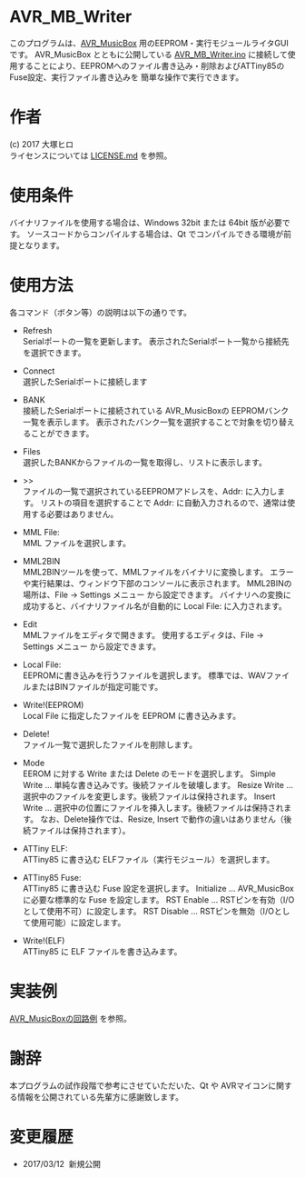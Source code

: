 # AVR_MB_Writer
このプログラムは、[AVR_MusicBox](https://github.com/hiro-otsuka/AVR_MusicBox/) 用のEEPROM・実行モジュールライタGUIです。
AVR_MusicBox とともに公開している [AVR_MB_Writer.ino](https://github.com/hiro-otsuka/AVR_MusicBox/blob/master/tools/AVR_MB_Writer.ino)
に接続して使用することにより、EEPROMへのファイル書き込み・削除およびATTiny85のFuse設定、実行ファイル書き込みを
簡単な操作で実行できます。

# 作者
(c) 2017 大塚ヒロ <otsuk atmark purple.plala.or.jp>  
ライセンスについては [LICENSE.md](/license.md) を参照。

# 使用条件
バイナリファイルを使用する場合は、Windows 32bit または 64bit 版が必要です。
ソースコードからコンパイルする場合は、Qt でコンパイルできる環境が前提となります。

# 使用方法
各コマンド（ボタン等）の説明は以下の通りです。

* Refresh  
 Serialポートの一覧を更新します。
 表示されたSerialポート一覧から接続先を選択できます。

* Connect  
 選択したSerialポートに接続します

* BANK  
 接続したSerialポートに接続されている AVR_MusicBoxの EEPROMバンク一覧を表示します。
 表示されたバンク一覧を選択することで対象を切り替えることができます。

* Files  
 選択したBANKからファイルの一覧を取得し、リストに表示します。

* \>\>  
 ファイルの一覧で選択されているEEPROMアドレスを、Addr: に入力します。
 リストの項目を選択することで Addr: に自動入力されるので、通常は使用する必要はありません。

* MML File:  
 MML ファイルを選択します。

* MML2BIN  
 MML2BINツールを使って、MMLファイルをバイナリに変換します。
 エラーや実行結果は、ウィンドウ下部のコンソールに表示されます。
 MML2BINの場所は、File -> Settings メニュー から設定できます。
 バイナリへの変換に成功すると、バイナリファイル名が自動的に Local File: に入力されます。

* Edit  
 MMLファイルをエディタで開きます。
 使用するエディタは、File -> Settings メニュー から設定できます。

* Local File:  
 EEPROMに書き込みを行うファイルを選択します。
 標準では、WAVファイルまたはBINファイルが指定可能です。

* Write!(EEPROM)  
 Local File に指定したファイルを EEPROM に書き込みます。

* Delete!  
 ファイル一覧で選択したファイルを削除します。

* Mode  
 EEROM に対する Write または Delete のモードを選択します。
  Simple Write ... 単純な書き込みです。後続ファイルを破壊します。
  Resize Write ... 選択中のファイルを変更します。後続ファイルは保持されます。
  Insert Write ... 選択中の位置にファイルを挿入します。後続ファイルは保持されます。
 なお、Delete操作では、Resize, Insert で動作の違いはありません（後続ファイルは保持されます）。

* ATTiny ELF:  
 ATTiny85 に書き込む ELFファイル（実行モジュール）を選択します。

* ATTiny85 Fuse:  
 ATTiny85 に書き込む Fuse 設定を選択します。
  Initialize ... AVR_MusicBox に必要な標準的な Fuse を設定します。
  RST Enable ... RSTピンを有効（I/Oとして使用不可）に設定します。
  RST Disable ... RSTピンを無効（I/Oとして使用可能）に設定します。

* Write!(ELF)  
 ATTiny85 に ELF ファイルを書き込みます。

# 実装例  
 [AVR_MusicBoxの回路例](https://github.com/hiro-otsuka/AVR_MusicBox/tree/master/circuits) を参照。

# 謝辞
本プログラムの試作段階で参考にさせていただいた、Qt や AVRマイコンに関する情報を公開されている先輩方に感謝致します。

# 変更履歴

* 2017/03/12  新規公開

